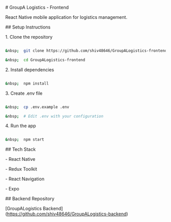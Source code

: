 \# GroupA Logistics - Frontend



React Native mobile application for logistics management.



\## Setup Instructions



1\. Clone the repository

```bash

&nbsp;  git clone https://github.com/shiv48646/GroupALogistics-frontend.git

&nbsp;  cd GroupALogistics-frontend

```



2\. Install dependencies

```bash

&nbsp;  npm install

```



3\. Create .env file

```bash

&nbsp;  cp .env.example .env

&nbsp;  # Edit .env with your configuration

```



4\. Run the app

```bash

&nbsp;  npm start

```



\## Tech Stack

\- React Native

\- Redux Toolkit

\- React Navigation

\- Expo



\## Backend Repository

\[GroupALogistics Backend](https://github.com/shiv48646/GroupALogistics-backend)


